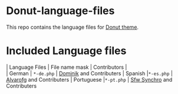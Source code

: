 # Donut-language-files
This repo contains the language files for [Donut theme](https://github.com/amiyasahu/Donut).

# Included Language files 

| Language Files | File name mask | Contributors |         
| German         | `*-de.php`     | [Dominik](https://github.com/Soeldner) and Contributers
| Spanish        |`*-es.php`      | [Alvarofg](https://github.com/Alvarofg) and Contributers
| Portuguese     |`*-pt.php`      | [Sfw Synchro](https://github.com/sfwsynchro) and Contributers

